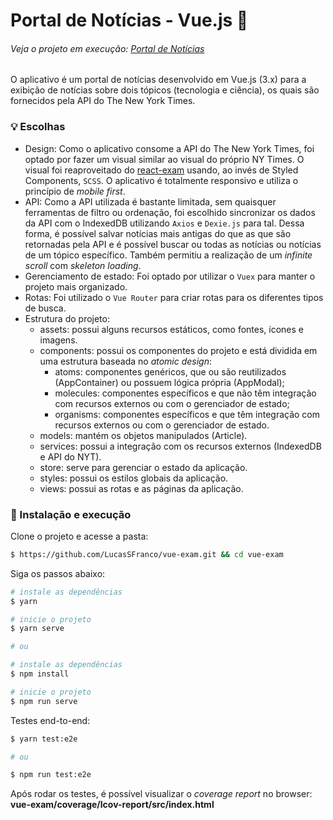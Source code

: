 # Portal de Notícias - Vue.js 📰

###### Veja o projeto em execução: [Portal de Notícias](https://frosty-brown-7434e8.netlify.app/) 

O aplicativo é um portal de notícias desenvolvido em Vue.js (3.x) para a exibição de notícias sobre dois tópicos (tecnologia e ciência), os quais são fornecidos pela API do The New York Times.

### 💡 Escolhas
- Design: Como o aplicativo consome a API do The New York Times, foi optado por fazer um visual similar ao visual do próprio NY Times. O visual foi reaproveitado do [react-exam](https://github.com/LucasSFranco/react-exam.git) usando, ao invés de Styled Components, `SCSS`. O aplicativo é totalmente responsivo e utiliza o princípio de _mobile first_.
- API: Como a API utilizada é bastante limitada, sem quaisquer ferramentas de filtro ou ordenação, foi escolhido sincronizar os dados da API com o IndexedDB utilizando `Axios` e `Dexie.js` para tal. Dessa forma, é possível salvar notícias mais antigas do que as que são retornadas pela API e é possível buscar ou todas as notícias ou notícias de um tópico específico. Também permitiu a realização de um _infinite scroll_ com _skeleton loading_.   
- Gerenciamento de estado: Foi optado por utilizar o `Vuex` para manter o projeto mais organizado.
- Rotas: Foi utilizado o `Vue Router` para criar rotas para os diferentes tipos de busca.
- Estrutura do projeto:
  - assets: possui alguns recursos estáticos, como fontes, ícones e imagens.
  - components: possui os componentes do projeto e está dividida em uma estrutura baseada no _atomic design_:
    - atoms: componentes genéricos, que ou são reutilizados (AppContainer) ou possuem lógica própria (AppModal);
    - molecules: componentes específicos e que não têm integração com recursos externos ou com o gerenciador de estado;
    - organisms: componentes específicos e que têm integração com recursos externos ou com o gerenciador de estado.
  - models: mantém os objetos manipulados (Article).
  - services: possui a integração com os recursos externos (IndexedDB e API do NYT).
  - store: serve para gerenciar o estado da aplicação. 
  - styles: possui os estilos globais da aplicação.
  - views: possui as rotas e as páginas da aplicação.
  
### 🔧 Instalação e execução
Clone o projeto e acesse a pasta:
```bash
$ https://github.com/LucasSFranco/vue-exam.git && cd vue-exam
```

Siga os passos abaixo:
```bash
# instale as dependências
$ yarn

# inicie o projeto
$ yarn serve

# ou

# instale as dependências
$ npm install

# inicie o projeto
$ npm run serve
```

Testes end-to-end:
```bash
$ yarn test:e2e

# ou

$ npm run test:e2e
```
Após rodar os testes, é possível visualizar o _coverage report_ no browser: __vue-exam/coverage/lcov-report/src/index.html__

